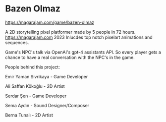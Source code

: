 # Bazen Olmaz
https://magarajam.com/game/bazen-olmaz


A 2D storytelling pixel platformer made by 5 people in 72 hours.  https://magarajam.com 2023 
Inlucdes top notch pixelart animations and sequences.

Game's NPC's talk via OpenAI's gpt-4 assistants API. So every player gets a chance to have a real conversation with the NPC's in the game.

People behind this project:


Emir Yaman Sivrikaya - Game Developer

Ali Saffan Kökoğlu - 2D Artist

Serdar Şen - Game Developer

Sema Aydın - Sound Designer/Composer

Berna Tunalı - 2D Artist 

